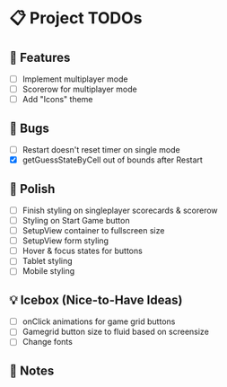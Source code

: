# 📋 Project TODOs

## 🚀 Features

- [ ] Implement multiplayer mode
- [ ] Scorerow for multiplayer mode
- [ ] Add "Icons" theme

## 🐛 Bugs

- [ ] Restart doesn't reset timer on single mode
- [x] getGuessStateByCell out of bounds after Restart

## 🎨 Polish

- [ ] Finish styling on singleplayer scorecards & scorerow
- [ ] Styling on Start Game button
- [ ] SetupView container to fullscreen size
- [ ] SetupView form styling
- [ ] Hover & focus states for buttons
- [ ] Tablet styling
- [ ] Mobile styling

## 💡 Icebox (Nice-to-Have Ideas)

- [ ] onClick animations for game grid buttons
- [ ] Gamegrid button size to fluid based on screensize
- [ ] Change fonts

## 📅 Notes
